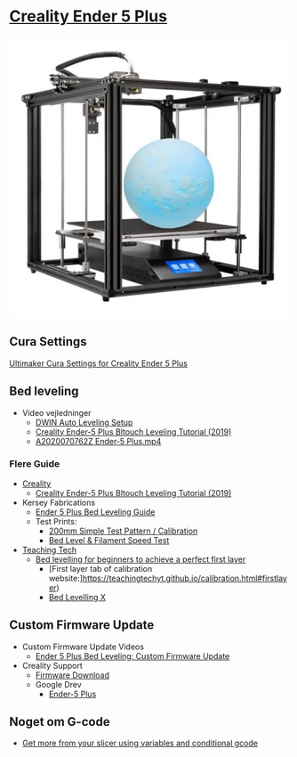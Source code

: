 # [Creality Ender 5 Plus](https://www.creality3dofficial.com/collections/3d-printer)

![Creality Ender 5 Plus](./Image/Creality-Ender-5-Plus-510x510.webp)

## Cura Settings

[Ultimaker Cura Settings for Creality Ender 5 Plus](./PrinterSettingsCura.md)

## Bed leveling

* Video vejledninger
  * [DWIN Auto Leveling Setup](https://www.youtube.com/watch?v=4ii58n5ha1s)
  * [Creality Ender-5 Plus Bltouch Leveling Tutorial (2019)](https://www.youtube.com/watch?v=zSOVAdKw4ss)
  * [A2020070762Z Ender-5 Plus.mp4](https://drive.google.com/file/d/1851mAZ8tfC0EvQVRBCnmnSOjeXA4_jM4/view?usp=share_link)

### Flere Guide

* [Creality](https://www.youtube.com/@Creality3D)
  * [Creality Ender-5 Plus Bltouch Leveling Tutorial (2019)](https://www.youtube.com/watch?v=zSOVAdKw4ss)
* Kersey Fabrications
  * [Ender 5 Plus Bed Leveling Guide](https://www.youtube.com/watch?v=kdQ_0IvolnE)
  * Test Prints:
    * [200mm Simple Test Pattern / Calibration](https://www.thingiverse.com/thing:3058427)
    * [Bed Level & Filament Speed Test](https://www.thingiverse.com/thing:5002169)
* [Teaching Tech](https://www.youtube.com/@TeachingTech)
  * [Bed levelling for beginners to achieve a perfect first layer](https://www.youtube.com/watch?v=Ze36SX1xzOE)
    * [First layer tab of calibration website:]https://teachingtechyt.github.io/calibration.html#firstlayer)
    * [Bed Levelling X](https://www.thingiverse.com/thing:4077747) 


## Custom Firmware Update

* Custom Firmware Update Videos
  * [Ender 5 Plus Bed Leveling: Custom Firmware Update](https://www.youtube.com/watch?v=9pDoxf13_wg)
* Creality Support
  * [Firmware Download](https://www.creality3dofficial.com/pages/firmware-files-download-troubleshooting)
  * Google Drev
    * [Ender-5 Plus](https://drive.google.com/drive/folders/16596EvFWv9C9ClbavmHPc4J3MJ4_N3h_)

## Noget om G-code

* [Get more from your slicer using variables and conditional gcode](https://i.ytimg.com/an_webp/rsMm2tgiWew/mqdefault_6s.webp?du=3000&sqp=CPSlw5wG&rs=AOn4CLCSsUHTwOFp6WRVoqQ1WP8IVHr9lQ "Teaching Tech")